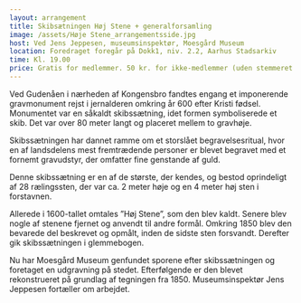 ```yaml
---
layout: arrangement
title: Skibsætningen Høj Stene + generalforsamling
image: /assets/Høje Stene_arrangementsside.jpg
host: Ved Jens Jeppesen, museumsinspektør, Moesgård Museum
location: Foredraget foregår på Dokk1, niv. 2.2, Aarhus Stadsarkiv
time: Kl. 19.00
price: Gratis for medlemmer. 50 kr. for ikke-medlemmer (uden stemmeret ved generalforsamling)
---
```


Ved Gudenåen i nærheden af Kongensbro fandtes engang et imponerende gravmonument rejst i jernalderen omkring år 600 efter Kristi fødsel. Monumentet var en såkaldt skibssætning, idet formen symboliserede et skib. Det var over 80 meter langt og placeret mellem to gravhøje.

Skibssætningen har dannet ramme om et storslået begravelsesritual, hvor en af landsdelens mest fremtrædende personer er blevet begravet med et fornemt gravudstyr, der omfatter fine genstande af guld.

Denne skibssætning er en af de største, der kendes, og bestod oprindeligt af 28 rælingssten, der var ca. 2 meter høje og en 4 meter høj sten i forstavnen.

Allerede i 1600-tallet omtales ”Høj Stene”, som den blev kaldt. Senere blev nogle af stenene fjernet og anvendt til andre formål. Omkring 1850 blev den bevarede del beskrevet og opmålt, inden de sidste sten forsvandt. Derefter gik skibssætningen i glemmebogen.

Nu har Moesgård Museum genfundet sporene efter skibssætningen og foretaget en udgravning på stedet. Efterfølgende er den blevet rekonstrueret på grundlag af tegningen fra 1850. Museumsinspektør Jens Jeppesen fortæller om arbejdet.

